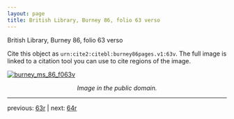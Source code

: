```yaml
---
layout: page
title: British Library, Burney 86, folio 63 verso
---
```


British Library, Burney 86, folio 63 verso

Cite this object as `urn:cite2:citebl:burney86pages.v1:63v`.  The full image is linked to a citation tool you can use to cite regions of the image.

[![burney_ms_86_f063v](http://www.homermultitext.org/iipsrv?IIIF=/project/homer/pyramidal/deepzoom/citebl/burney86imgs/v1/burney_ms_86_f063v.tif/full/800,/0/default.jpg)](http://www.homermultitext.org/ict2/?urn=urn:cite2:citebl:burney86imgs.v1:burney_ms_86_f063v) 

<p style="text-align: center; font-style: italic;">Image in the public domain.</p>

---

previous: [63r](../63r/) | next: [64r](../64r/)